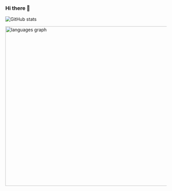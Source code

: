 ### Hi there 👋

<!--
**obaydullah007/obaydullah007** is a ✨ _special_ ✨ repository because its `README.md` (this file) appears on your GitHub profile.

Here are some ideas to get you started:

- 🔭 I’m currently working on ...
- 🌱 I’m currently learning ...
- 👯 I’m looking to collaborate on ...
- 🤔 I’m looking for help with ...
- 💬 Ask me about ...
- 📫 How to reach me: ...
- 😄 Pronouns: ...
- ⚡ Fun fact: ...
-->


![GitHub stats](https://github-readme-stats.vercel.app/api?username=obaydullah007&show_icons=true)  


<img src="https://github-readme-stats.vercel.app/api/top-langs?username=obaydullah007&locale=en&hide_title=false&card_width=800&langs_count=10&theme=tokyonight&hide_border=false" height="500" width="800" alt="languages graph"  />

